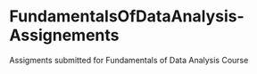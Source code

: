 # FundamentalsOfDataAnalysis-Assignements
Assigments submitted for Fundamentals of Data Analysis Course

